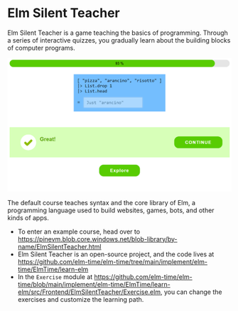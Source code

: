 # Elm Silent Teacher

Elm Silent Teacher is a game teaching the basics of programming. Through a series of interactive quizzes, you gradually learn about the building blocks of computer programs.

![Screenshot of Elm Silent Teacher](./image/2023-04-05-elm-silent-teacher-challenge-complete.png)

The default course teaches syntax and the core library of Elm, a programming language used to build websites, games, bots, and other kinds of apps.

+ To enter an example course, head over to https://pinevm.blob.core.windows.net/blob-library/by-name/ElmSilentTeacher.html
+ Elm Silent Teacher is an open-source project, and the code lives at https://github.com/elm-time/elm-time/tree/main/implement/elm-time/ElmTime/learn-elm
+ In the `Exercise` module at https://github.com/elm-time/elm-time/blob/main/implement/elm-time/ElmTime/learn-elm/src/Frontend/ElmSilentTeacher/Exercise.elm, you can change the exercises and customize the learning path.
